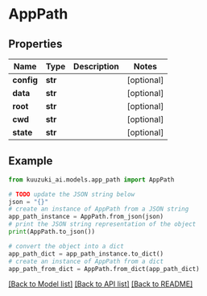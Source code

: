 # AppPath


## Properties

Name | Type | Description | Notes
------------ | ------------- | ------------- | -------------
**config** | **str** |  | [optional]
**data** | **str** |  | [optional]
**root** | **str** |  | [optional]
**cwd** | **str** |  | [optional]
**state** | **str** |  | [optional]

## Example

```python
from kuuzuki_ai.models.app_path import AppPath

# TODO update the JSON string below
json = "{}"
# create an instance of AppPath from a JSON string
app_path_instance = AppPath.from_json(json)
# print the JSON string representation of the object
print(AppPath.to_json())

# convert the object into a dict
app_path_dict = app_path_instance.to_dict()
# create an instance of AppPath from a dict
app_path_from_dict = AppPath.from_dict(app_path_dict)
```
[[Back to Model list]](../README.md#documentation-for-models) [[Back to API list]](../README.md#documentation-for-api-endpoints) [[Back to README]](../README.md)
